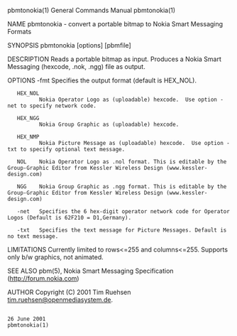 pbmtonokia(1)                                                                            General Commands Manual                                                                            pbmtonokia(1)

NAME
       pbmtonokia - convert a portable bitmap to Nokia Smart Messaging Formats

SYNOPSIS
       pbmtonokia [options] [pbmfile]

DESCRIPTION
       Reads a portable bitmap as input.  Produces a Nokia Smart Messaging (hexcode, .nok, .ngg) file as output.

OPTIONS
       -fmt   Specifies the output format (default is HEX_NOL).

       HEX_NOL
              Nokia Operator Logo as (uploadable) hexcode.  Use option -net to specify network code.

       HEX_NGG
              Nokia Group Graphic as (uploadable) hexcode.

       HEX_NMP
              Nokia Picture Message as (uploadable) hexcode.  Use option -txt to specify optional text message.

       NOL    Nokia Operator Logo as .nol format. This is editable by the Group-Graphic Editor from Kessler Wireless Design (www.kessler-design.com)

       NGG    Nokia Group Graphic as .ngg format. This is editable by the Group-Graphic Editor from Kessler Wireless Design (www.kessler-design.com)

       -net   Specifies the 6 hex-digit operator network code for Operator Logos (Default is 62F210 = D1,Germany).

       -txt   Specifies the text message for Picture Messages. Default is no text message.

LIMITATIONS
       Currently limited to rows<=255 and columns<=255. Supports only b/w graphics, not animated.

SEE ALSO
       pbm(5), Nokia Smart Messaging Specification (http://forum.nokia.com)

AUTHOR
       Copyright (C) 2001 Tim Ruehsen <tim.ruehsen@openmediasystem.de>.

                                                                                               26 June 2001                                                                                 pbmtonokia(1)
